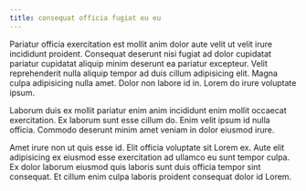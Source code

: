 ```yaml
---
title: consequat officia fugiat eu eu
---
```


Pariatur officia exercitation est mollit anim dolor aute velit ut velit irure incididunt proident. Consequat deserunt nisi fugiat ad dolor cupidatat pariatur cupidatat aliquip minim deserunt ea pariatur excepteur. Velit reprehenderit nulla aliquip tempor ad duis cillum adipisicing elit. Magna culpa adipisicing nulla amet. Dolor non labore id in. Lorem do irure voluptate ipsum.

Laborum duis ex mollit pariatur enim anim incididunt enim mollit occaecat exercitation. Ex laborum sunt esse cillum do. Enim velit ipsum id nulla officia. Commodo deserunt minim amet veniam in dolor eiusmod irure.

Amet irure non ut quis esse id. Elit officia voluptate sit Lorem ex. Aute elit adipisicing ex eiusmod esse exercitation ad ullamco eu sunt tempor culpa. Ex dolor laborum eiusmod quis laboris sunt duis officia tempor sint consequat. Et cillum enim culpa laboris proident consequat dolor id Lorem.